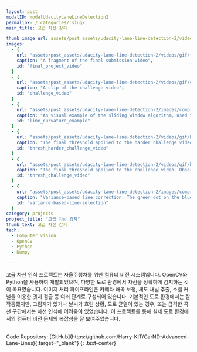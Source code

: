 ```yaml
---
layout: post
modalID: modalUdacityLaneLineDetection2
permalink: /:categories/:slug/
main_title: 고급 차선 감지

thumb_image_url: assets/post_assets/udacity-lane-line-detection-2/videos/gif/final_project_video.gif
images:
  - {
    url: "assets/post_assets/udacity-lane-line-detection-2/videos/gif/final_project_video.gif",
    caption: "A fragment of the final submission video",
    id: "final_project_video"
  }
  - {
    url: "assets/post_assets/udacity-lane-line-detection-2/videos/gif/challenge_video.gif",
    caption: "A clip of the challenge video",
    id: "challenge_video"
  }
  - {
    url: "assets/post_assets/udacity-lane-line-detection-2/images/compressed/line_curvature_example.png",
    caption: "An visual example of the sliding window algorithm, used to find the pixels belonging to each lane line. Here, polynomial functions were also fit to the lines, estimating the curvature.",
    id: "line_curvature_example"
  }
  - {
    url: "assets/post_assets/udacity-lane-line-detection-2/videos/gif/best__edge__threshold__sob25_m30-_L_d-09__closed__harder_challenge_video.gif",
    caption: "The final threshold applied to the harder challenge video. Observe that the lane lines can be seen even with all the noise in the system.",
    id: "thresh_harder_challenge_video"
  }
  - {
    url: "assets/post_assets/udacity-lane-line-detection-2/videos/gif/best__edge__threshold__sob25_m30-_L_d-09__closed__challenge_video.gif",
    caption: "The final threshold applied to the challenge video. Observe the line in the middle of the road, separating the two types of asphalt used in the road.",
    id: "thresh_challenge_video"
  }
  - {
    url: "assets/post_assets/udacity-lane-line-detection-2/images/compressed/Variance-based__line__selection.png",
    caption: "Variance-based line correction. The green dot on the blue line is placed based not on the width at that point, but on a fixed distance from the green point on the right line",
    id: "variance-based-line-selection"
  }
category: projects
project_title: "고급 차선 감지"
thumb_text: 고급 차선 감지
tech:
  - Computer vision
  - OpenCV
  - Python
  - Numpy

---
```


<div class="post-content-markdown">

고급 차선 인식 프로젝트는 자율주행차를 위한 컴퓨터 비전 시스템입니다. OpenCV와 Python을 사용하여 개발되었으며, 다양한 도로 환경에서 차선을 정확하게 감지하는 것이 목표였습니다. 이미지 처리 파이프라인은 카메라 왜곡 보정, 채도 채널 추출, 소벨 커널을 이용한 엣지 검출 등 여러 단계로 구성되어 있습니다. 기본적인 도로 환경에서는 잘 작동했지만, 그림자가 있거나 날씨가 흐린 상황, 도로 균열이 있는 경우, 또는 급격한 곡선 구간에서는 차선 인식에 어려움이 있었습니다. 이 프로젝트를 통해 실제 도로 환경에서의 컴퓨터 비전 문제의 복잡성을 잘 보여주었습니다.

<br>
Code Repository: [GitHub](https://github.com/Harry-KIT/CarND-Advanced-Lane-Lines){:target="_blank"}
{: .text-center}

</div>
